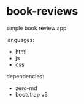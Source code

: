 # book-reviews

simple book review app

languages:
- html
- js
- css

dependencies:
- zero-md
- bootstrap v5

